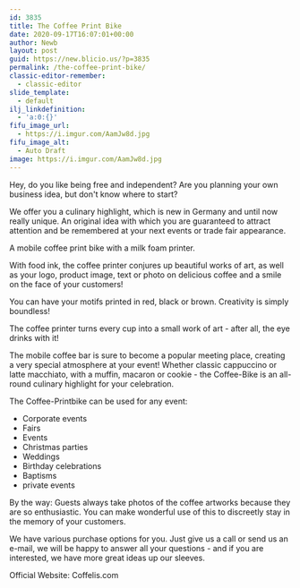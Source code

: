 ```yaml
---
id: 3835
title: The Coffee Print Bike
date: 2020-09-17T16:07:01+00:00
author: Newb
layout: post
guid: https://new.blicio.us/?p=3835
permalink: /the-coffee-print-bike/
classic-editor-remember:
  - classic-editor
slide_template:
  - default
ilj_linkdefinition:
  - 'a:0:{}'
fifu_image_url:
  - https://i.imgur.com/AamJw8d.jpg
fifu_image_alt:
  - Auto Draft
image: https://i.imgur.com/AamJw8d.jpg
---
```

Hey, do you like being free and independent? Are you planning your own business idea, but don't know where to start?

We offer you a culinary highlight, which is new in Germany and until now really unique. An original idea with which you are guaranteed to attract attention and be remembered at your next events or trade fair appearance.

A mobile coffee print bike with a milk foam printer.

With food ink, the coffee printer conjures up beautiful works of art, as well as your logo, product image, text or photo on delicious coffee and a smile on the face of your customers!

You can have your motifs printed in red, black or brown. Creativity is simply boundless!

The coffee printer turns every cup into a small work of art - after all, the eye drinks with it!

The mobile coffee bar is sure to become a popular meeting place, creating a very special atmosphere at your event! Whether classic cappuccino or latte macchiato, with a muffin, macaron or cookie - the Coffee-Bike is an all-round culinary highlight for your celebration.

The Coffee-Printbike can be used for any event:

  * Corporate events
  * Fairs
  * Events
  * Christmas parties
  * Weddings
  * Birthday celebrations
  * Baptisms
  * private events

By the way: Guests always take photos of the coffee artworks because they are so enthusiastic. You can make wonderful use of this to discreetly stay in the memory of your customers.

We have various purchase options for you. Just give us a call or send us an e-mail, we will be happy to answer all your questions - and if you are interested, we have more great ideas up our sleeves.

Official Website: Coffelis.com